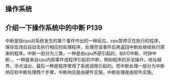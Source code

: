 ## 操作系统

## 介绍一下操作系统中的中断 P139

​		中断是指cpu对系统发生的某个事件作出的一种反应，cpu暂停正在执行的程序，保存现场后自动去执行相应的处理程序，处理完该事件后再返回中断处继续执行原来的程序。中断一般分为三类，一种是由cpu外部引起的，如I/O中断、时钟中断、，一种是来自cpu内部事件或程序引起的中断，例如程序的非法操作，地址越界，浮点溢出，最后一种是程序使用了系统调用引起的。而中断处理一般分为中断响应和中断处理两个步骤，中断响应是由硬件实施，中断处理是由软件实施。



